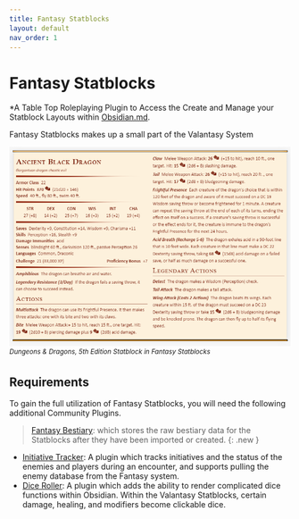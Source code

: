 ```yaml
---
title: Fantasy Statblocks
layout: default
nav_order: 1
---
```


# Fantasy Statblocks
*A Table Top Roleplaying Plugin to Access the Create and Manage your Statblock Layouts within [Obsidian.md](https://obsidian.md).

Fantasy Statblocks makes up a small part of the Valantasy System

![Ancient Black Dragon Statblock for 5E](_attachments/5e-ancient-black-dragon.png)
<i><sup>Dungeons & Dragons, 5th Edition Statblock in Fantasy Statblocks</sup></i>



## Requirements

To gain the full utilization of Fantasy Statblocks, you will need the following additional Community Plugins.

> [Fantasy Bestiary](https://github.com/valentine195/fantasy-bestiary): which stores the raw bestiary data for the Statblocks after they have been imported or created.  {: .new }

- [Initiative Tracker](https://github.com/valentine195/obsidian-initiative-tracker): A plugin which tracks initiatives and the status of the enemies and players during an encounter, and supports pulling the enemy database from the Fantasy system. 
- [Dice Roller](https://github.com/valentine195/obsidian-dice-roller): A plugin which adds the ability to render complicated dice functions within Obsidian. Within the Valantasy Statblocks, certain damage, healing, and modifiers become clickable dice.
